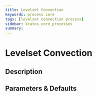 ```yaml
---
title: Levelset Convection
keywords: process core
tags: [levelset convection process]
sidebar: kratos_core_processes
summary: 
---
```


# Levelset Convection

## Description

## Parameters & Defaults